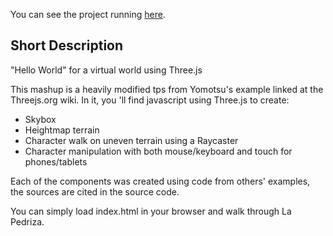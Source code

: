 You can see the project running [here](http://victordelval.com/pedriza-walk/).

## Short Description

"Hello World" for a virtual world using Three.js

This mashup is a heavily modified tps from Yomotsu's example linked at the Threejs.org wiki.
In it, you 'll find javascript using Three.js to create:

* Skybox
* Heightmap terrain
* Character walk on uneven terrain using a Raycaster
* Character manipulation with both mouse/keyboard and touch for phones/tablets

Each of the components was created using code from others' examples, the sources are cited in
the source code.

You can simply load index.html in your browser and walk through La Pedriza.
